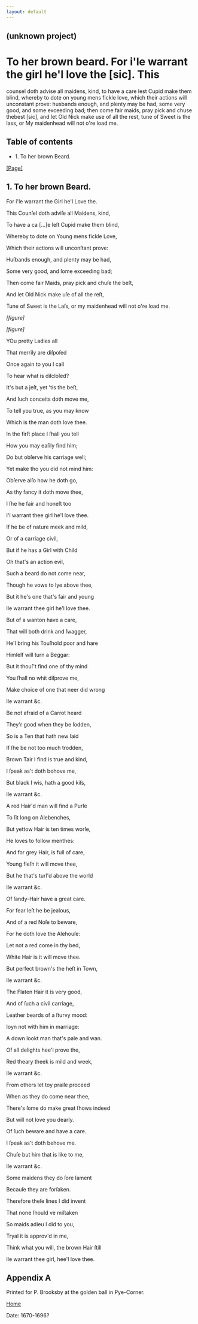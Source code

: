 ```yaml
---
layout: default
---
```

## (unknown project)

# To her brown beard. For i'le warrant the girl he'l love the [sic]. This
counsel doth advise all maidens, kind, to have a care lest Cupid make them
blind, whereby to dote on young mens fickle love, which their actions will
unconstant prove: husbands enough, and plenty may be had, some very good, and
some exceeding bad; then come fair maids, pray pick and chuse thebest [sic],
and let Old Nick make use of all the rest, tune of Sweet is the lass, or My
maidenhead will not o're load me.

## Table of contents

  * 1\. To her brown Beard.

[[Page]](http://eebo.chadwyck.com/downloadtiff?vid=181879&page=1)

## 1\. To her brown Beard.

For i'le warrant the Girl he'l Love the.

This Counſel doth adviſe all Maidens, kind,

To have a ca [...]e leſt Cupid make them blind,

Whereby to dote on Young mens fickle Love,

Which their actions will unconſtant prove:

Huſbands enough, and plenty may be had,

Some very good, and ſome exceeding bad;

Then come fair Maids, pray pick and chuſe the beſt,

And let Old Nick make uſe of all the reſt,

Tune of Sweet is the Laſs, or my maidenhead will not o're load me.

_[figure]_

_[figure]_

YOu pretty Ladies all

That merrily are diſpoſed

Once again to you I call

To hear what is diſcloſed?

It's but a jeſt, yet 'tis the beſt,

And ſuch conceits doth move me,

To tell you true, as you may know

Which is the man doth love thee.

In the firſt place I ſhall you tell

How you may eaſily find him;

Do but obſerve his carriage well;

Yet make tho you did not mind him:

Obſerve alſo how he doth go,

As thy fancy it doth move thee,

I ſhe he fair and honeſt too

I'l warrant thee girl he'l love thee.

If he be of nature meek and mild,

Or of a carriage civil,

But if he has a Girl with Child

Oh that's an action evil,

Such a beard do not come near,

Though he vows to lye above thee,

But it he's one that's fair and young

Ile warrant thee girl he'l love thee.

But of a wanton have a care,

That will both drink and ſwagger,

He'l bring his Touſhold poor and hare

Himſelf will turn a Beggar:

But it thouſ't find one of thy mind

You ſhall no whit diſprove me,

Make choice of one that neer did wrong

Ile warrant &c.

Be not afraid of a Carrot heard

They'r good when they be ſodden,

So is a Ten that hath new ſaid

If ſhe be not too much trodden,

Brown Tair I find is true and kind,

I ſpeak as't doth bohove me,

But black I wis, hath a good kiſs,

Ile warrant &c.

A red Hair'd man will find a Purſe

To ſit long on Alebenches,

But yettow Hair is ten times worſe,

He loves to follow menthes:

And for grey Hair, is full of care,

Young fleſh it will move thee,

But he that's turl'd above the world

Ile warrant &c.

Of ſandy-Hair have a great care.

For fear leſt he be jealous,

And of a red Noſe to beware,

For he doth love the Alehouſe:

Let not a red come in thy bed,

White Hair is it will move thee.

But perfect brown's the heſt in Town,

Ile warrant &c.

The Flaten Hair it is very good,

And of ſuch a civil carriage,

Leather beards of a ſturvy mood:

Ioyn not with him in marriage:

A down lookt man that's pale and wan.

Of all delights hee'l prove the,

Red theary theek is mild and week,

Ile warrant &c.

From others let toy praiſe proceed

When as they do come near thee,

There's ſome do make great ſhows indeed

But will not love you dearly.

Of ſuch beware and have a care.

I ſpeak as't doth behove me.

Chuſe but him that is like to me,

Ile warrant &c.

Some maidens they do ſore lament

Becauſe they are forſaken.

Therefore theſe lines I did invent

That none ſhould ve miſtaken

So maids adieu I did to you,

Tryal it is approv'd in me,

Think what you will, the brown Hair ſtill

Ile warrant thee girl, hee'l love thee.

## Appendix A

Printed for P. Brooksby at the golden ball in Pye-Corner.

[Home](/)

Date: 1670-1696?  

